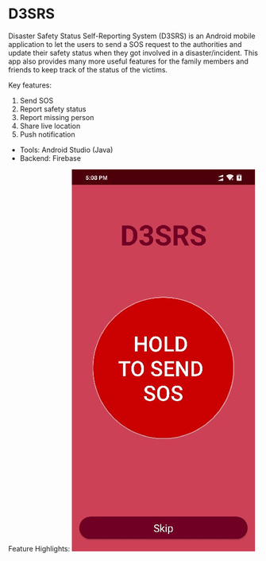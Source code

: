 # D3SRS
Disaster Safety Status Self-Reporting System (D3SRS) is an Android mobile application to let the users to send a SOS request to the authorities and update their safety status when they got involved in a disaster/incident. This app also provides many more useful features for the family members and friends to keep track of the status of the victims.

Key features:
1. Send SOS
2. Report safety status
3. Report missing person
4. Share live location
5. Push notification


- Tools: Android Studio (Java)
- Backend: Firebase

Feature Highlights:
![Send SOS](https://github.com/Skai2104/D3SRS/blob/master/Screenshots/start_screen.jpg)
